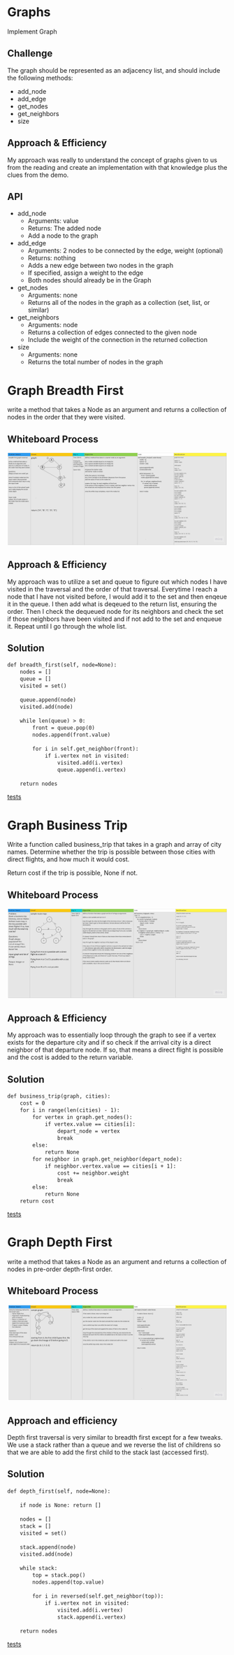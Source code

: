 # Graphs
Implement Graph

## Challenge
The graph should be represented as an adjacency list, and should include the following methods:
* add_node
* add_edge
* get_nodes
* get_neighbors
* size

## Approach & Efficiency
My approach was really to understand the concept of graphs given to us from the reading and create an implementation with that knowledge plus the clues from the demo.

## API
* add_node
  * Arguments: value
  * Returns: The added node
  * Add a node to the graph
* add_edge
  * Arguments: 2 nodes to be connected by the edge, weight (optional)
  * Returns: nothing
  * Adds a new edge between two nodes in the graph
  * If specified, assign a weight to the edge
  * Both nodes should already be in the Graph
* get_nodes
  * Arguments: none
  * Returns all of the nodes in the graph as a collection (set, list, or similar)
* get_neighbors
  * Arguments: node
  * Returns a collection of edges connected to the given node
  * Include the weight of the connection in the returned collection
* size
  * Arguments: none
  * Returns the total number of nodes in the graph

# Graph Breadth First
write a method that takes a Node as an argument and returns a collection of nodes in the order that they were visited.

## Whiteboard Process
![breadth-first](https://github.com/minxie97/data-structures-and-algorithms/blob/graph-breadth-first/python/code_challenges/graph/graph_breadth_first.jpg)

## Approach & Efficiency
My approach was to utilize a set and queue to figure out which nodes I have visited in the traversal and the order of that traversal. Everytime I reach a node that I have not visited before, I would add it to the set and then enqeue it in the queue. I then add what is deqeued to the return list, ensuring the order. Then I check the dequeued node for its neighbors and check the set if those neighbors have been visited and if not add to the set and enqueue it. Repeat until I go through the whole list.

## Solution
```
def breadth_first(self, node=None):
    nodes = []
    queue = []
    visited = set()

    queue.append(node)
    visited.add(node)

    while len(queue) > 0:
        front = queue.pop(0)
        nodes.append(front.value)

        for i in self.get_neighbor(front):
            if i.vertex not in visited:
                visited.add(i.vertex)
                queue.append(i.vertex)

    return nodes
```
[tests](https://github.com/minxie97/data-structures-and-algorithms/blob/graph-breadth-first/python/code_challenges/graph/test_graphy.py)

# Graph Business Trip
Write a function called business_trip that takes in a graph and array of city names. Determine whether the trip is possible between those cities with direct flights, and how much it would cost.

Return cost if the trip is possible, None if not.

## Whiteboard Process
![business-trip](https://github.com/minxie97/data-structures-and-algorithms/blob/graph-business-trip/python/code_challenges/graph/graph_business_trip.jpg)

## Approach & Efficiency
My approach was to essentially loop through the graph to see if a vertex exists for the departure city and if so check if the arrival city is a direct neighbor of that departure node. If so, that means a direct flight is possible and the cost is added to the return variable.

## Solution
```
def business_trip(graph, cities):
    cost = 0
    for i in range(len(cities) - 1):
        for vertex in graph.get_nodes():
            if vertex.value == cities[i]:
                depart_node = vertex
                break
        else:
            return None
        for neighbor in graph.get_neighbor(depart_node):
            if neighbor.vertex.value == cities[i + 1]:
                cost += neighbor.weight
                break
        else:
            return None
    return cost
```
[tests](https://github.com/minxie97/data-structures-and-algorithms/blob/graph-business-trip/python/code_challenges/graph/test_graphy.py)

# Graph Depth First
write a method that takes a Node as an argument and returns a collection of nodes in pre-order depth-first order.

## Whiteboard Process
![depth-first](https://github.com/minxie97/data-structures-and-algorithms/blob/graph-depth-first/python/code_challenges/graph/graph_depth_first.jpg)

## Approach and efficiency
Depth first traversal is very similar to breadth first except for a few tweaks. We use a stack rather than a queue and we reverse the list of childrens so that we are able to add the first child to the stack last (accessed first).

## Solution
```
def depth_first(self, node=None):

    if node is None: return []

    nodes = []
    stack = []
    visited = set()

    stack.append(node)
    visited.add(node)

    while stack:
        top = stack.pop()
        nodes.append(top.value)

        for i in reversed(self.get_neighbor(top)):
            if i.vertex not in visited:
                visited.add(i.vertex)
                stack.append(i.vertex)

    return nodes
```
[tests](https://github.com/minxie97/data-structures-and-algorithms/blob/graph-depth-first/python/code_challenges/graph/test_graphy.py)
